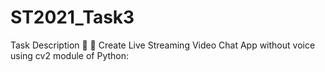 # ST2021_Task3
Task Description 📄 
📌 Create Live Streaming Video Chat App without voice using cv2 module of Python:
